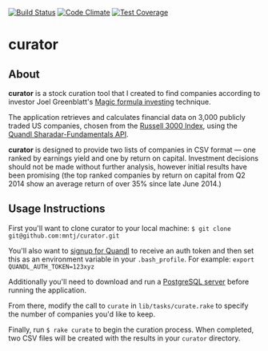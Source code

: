 [![Build Status](https://travis-ci.org/mntj/curator.svg?branch=master)](https://travis-ci.org/mntj/curator)
[![Code Climate](https://codeclimate.com/github/mntj/curator/badges/gpa.svg)](https://codeclimate.com/github/mntj/curator)
[![Test Coverage](https://codeclimate.com/github/mntj/curator/badges/coverage.svg)](https://codeclimate.com/github/mntj/curator)

# curator

## About
**curator** is a stock curation tool that I created to find companies according to investor Joel Greenblatt's [Magic formula investing](http://en.wikipedia.org/wiki/Magic_formula_investing) technique.

The application retrieves and calculates financial data on 3,000 publicly traded US companies, chosen from the [Russell 3000 Index](https://www.russell.com/indexes/americas/indexes/fact-sheet.page?ic=US3000), using the [Quandl Sharadar-Fundamentals API](https://www.quandl.com/SHARADAR).

**curator** is designed to provide two lists of companies in CSV format — one ranked by earnings yield and one by return on capital. Investment decisions should not be made without further analysis, however initial results have been promising (the top ranked companies by return on capital from Q2 2014 show an average return of over 35% since late June 2014.)

## Usage Instructions

First you'll want to clone curator to your local machine:
```$ git clone git@github.com:mntj/curator.git```

You'll also want to [signup for Quandl](https://www.quandl.com/) to receive an auth token and then set this as an environment variable in your ```.bash_profile```. For example:
```export QUANDL_AUTH_TOKEN=123xyz```

Additionally you'll need to download and run a [PostgreSQL server](http://postgresapp.com) before running the application. 

From there, modify the call to ```curate``` in ```lib/tasks/curate.rake``` to specify the number of companies you'd like to keep.

Finally, run ```$ rake curate``` to begin the curation process. When completed, two CSV files will be created with the results in your ```curator``` directory.
